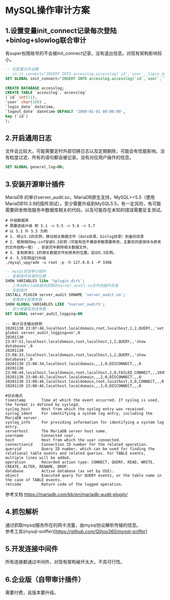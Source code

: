 # MySQL操作审计方案


## 1.设置变量init_connect记录每次登陆+binlog+slowlog联合审计
有super权限账号的不会被init_connect记录，没有退出信息。对现有架构影响较小。
```sql
-- 在配置文件设置  
-- in-it_connect="INSERT INTO accesslog.accesslog(`id`,`user`,`login_date`) VALUES (connection_id(),user(),now());"  
SET GLOBAL init_connect="INSERT INTO accesslog.accesslog(`id`,`user`,`login_date`) VALUES (connection_id(),user(),now());"  
  
CREATE DATABASE accesslog;  
CREATE TABLE `accesslog`.`accesslog`   
(`id` int(11),  
`user` char(100) ,  
`login_date` datetime,  
`logout_date` datetime DEFAULT '2000-01-01 00:00:00',  
key (`id`)  
);  

```


## 2.开启通用日志
文件会比较大，可能需要定时外部切换日志以及定期删除，可能会有性能影响。没有粒度过滤，所有的语句都会被记录。没有对应用户操作的信息。
```sql
SET GLOBAL general_log=ON;
```


## 3.安装开源审计插件
MariaDB 的审计server_audit.so，MariaDB原生支持，MySQL>=5.5（使用MariaDB10.3.9的插件测试）。至少需要升级到MySQL5.5，有一定风险，有可能需要研发修改服务中数据库相关的代码，以及可能存在未知的错误需要反复测试。
```shell
# 升级数据库 
# 需要逐级升级 即 5.1 -> 5.5 -> 5.6 -> 5.7
# 以 5.1 升 5.5 为例
# 1. 停止5.1的实例，移动相关数据文件（data目录、binlog目录）到备份目录
# 2. 使用相同my.cnf安装5.5实例（可能有些不兼容参数需要修改，主要目的是保持与原来的文件结构一致） ，安装完毕删除相关数据文件。
# 3. 复制原来5.1的相关数据文件到原来的位置。启动5.5实例。
# 4. 5.5实例运行升级
./mysql_upgrade -u root -p -h 127.0.0.1 -P 3306

```
```sql
-- mysql安装审计插件
-- 查看插件目录的位置
SHOW VARIABLES like '%plugin_dir%';
-- 上传从MariaDB服务获取的server_audit.so文件到插件目录 
-- 安装插件
INSTALL PLUGIN server_audit SONAME 'server_audit.so';
-- 查看相关配置参数
SHOW GLOBAL VARIABLES LIKE '%server_audit%';  
-- 至少需要启用该参数
SET GLOBAL server_audit_logging=ON
```
```shell
-- 审计日志输出样例
20201130 23:07:48,localhost.localdomain,root,localhost,1,2,QUERY,,'set global server_audit_logging=on',0
20201130 23:07:51,localhost.localdomain,root,localhost,1,2,QUERY,,'show databases',0
20201130 23:08:33,localhost.localdomain,root,localhost,1,2,QUERY,,'show databases',0
20201130 23:08:34,localhost.localdomain,,,1,0,DISCONNECT,,,0
20201130 23:08:44,localhost.localdomain,root,localhost,2,0,FAILED_CONNECT,,,1045
20201130 23:08:45,localhost.localdomain,,,2,0,DISCONNECT,,,0
20201130 23:08:46,localhost.localdomain,root,localhost,3,0,CONNECT,,,0
20201130 23:08:46,localhost.localdomain,,,3,0,DISCONNECT,,,0
```
```
#日志格式
timestamp	    Time at which the event occurred. If syslog is used, the format is defined by syslogd.
syslog_host	    Host from which the syslog entry was received.
syslog_ident	For identifying a system log entry, including the MariaDB server.
syslog_info	    For providing information for identifying a system log entry.
serverhost	    The MariaDB server host name.
username	    Connected user.
host	        Host from which the user connected.
connectionid	Connection ID number for the related operation.
queryid	        Query ID number, which can be used for finding the relational table events and related queries. For TABLE events, multiple lines will be added.
operation	    Recorded action type: CONNECT, QUERY, READ, WRITE, CREATE, ALTER, RENAME, DROP.
database	    Active database (as set by USE).
object	        Executed query for QUERY events, or the table name in the case of TABLE events.
retcode	        Return code of the logged operation.
```
参考文档 https://mariadb.com/kb/en/mariadb-audit-plugin/


## 4.抓包解析
通过抓取mysql服务所在的网卡流量，由mysql协议解析传输的信息。  
参考工具(mysql-sniffer)[https://github.com/Qihoo360/mysql-sniffer]


## 5.开发连接中间件
所有连接都通过中间件，对现有架构破坏太大，不具可行性。


## 6.企业版（自带审计插件）
需要付费，且版本要升级。


